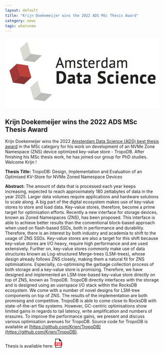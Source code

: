 ```yaml
---
layout: default
title: "Krijn Doekemeijer wins the 2022 ADS MSc Thesis Award"
category: news
tags: whatsnew
---
```


![](/images/2022-ads.jpg "dlt")

##  Krijn Doekemeijer wins the 2022 ADS MSc Thesis Award

Krijn Doekemeijer wins the 2022 [Amsterdam Data Science (ADS) best thesis award](https://amsterdamdatascience.nl/events/ads-thesis-awards-2022/) in the MSc category for his work on development of an NVMe Zone Namespace (ZNS) device optimized key-value store - TropoDB. After finishing his MSc thesis work, he has joined our group for PhD studies. Welcome Krijn ! 

**Thesis Title:** TropoDB: Design, Implementation and Evaluation of an Optimised KV-Store for NVMe Zoned Namespace Devices 

**Abstract:** The amount of data that is processed each year keeps increasing, expected to reach approximately 180 zettabytes of data in the year 2025. Larger data volumes require applications and hardware solutions to scale along. A big part of the digital ecosystem makes use of key-value stores to store and load data. Key-value stores, therefore, become a prime target for optimisation efforts. Recently a new interface for storage devices, known as Zoned Namespaces (ZNS), has been proposed. This interface is able to achieve better results than the conventional block-based approach when used on flash-based SSDs, both in performance and durability. Therefore, there is an interest by both industry and academia to shift to the usage of ZNS SSDs. Key-value stores are also a target for this shift because key-value stores are I/O heavy, require high performance and are used extensively. Further on, key-value stores commonly make use of data structures known as Log-structured Merge-trees (LSM-trees), whose design already follows ZNS closely, making them a natural fit for ZNS optimisations. Especially, co-optimising the garbage collection process of both storage and a key-value store is promising. Therefore, we have designed and implemented an LSM-tree-based key-value store directly on top of ZNS, known as TropoDB. TropoDB directly interfaces with the storage and is designed using an userspace I/O stack within the RocksDB ecosystem. We come with a number of novel designs for LSM-tree components on top of ZNS. The results of the implementation are both promising and competitive. TropoDB is able to come close to RocksDB with state-of-the-art file systems. However, GC-centric optimisations show limited gains in regards to tail latency, write amplification and numbers of erasures. To improve the performance gains, we present and discuss various optimisation avenues for TropoDB. Source code for TropoDB is available at [https://github.com/Krien/TropoDB](https://github.com/Krien/TropoDB).


Thesis is available here: <span><a href="https://drive.google.com/file/d/1dh2Tvmap7uKWZbuaUoYZ9dN9fgHwNv5h/view?usp=sharing"><img style="float: middle; width: 5%;" src="/images/pdf.svg" alt="" /></a></span>

